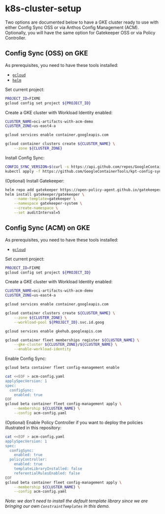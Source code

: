 # k8s-cluster-setup

Two options are documented below to have a GKE cluster ready to use with either Config Sync OSS or via Anthos Config Management (ACM). Optionally, you will have the same option for Gatekeeper OSS or via Policy Controller.

## Config Sync (OSS) on GKE

As prerequisites, you need to have these tools installed:
- [`gcloud`](https://cloud.google.com/sdk/docs/install)
- [`helm`]()

Set current project:
```bash
PROJECT_ID=FIXME
gcloud config set project ${PROJECT_ID}
```

Create a GKE cluster with Workload Identity enabled:
```bash
CLUSTER_NAME=oci-artifacts-with-acm-demo
CLUSTER_ZONE=us-east4-a

gcloud services enable container.googleapis.com

gcloud container clusters create ${CLUSTER_NAME} \
    --zone ${CLUSTER_ZONE}
```

Install Config Sync:
```bash
CONFIG_SYNC_VERSION=$(curl -s https://api.github.com/repos/GoogleContainerTools/kpt-config-sync/releases/latest | jq -r .tag_name)
kubectl apply -f https://github.com/GoogleContainerTools/kpt-config-sync/releases/download/${CONFIG_SYNC_VERSION}/config-sync-manifest.yaml
```

(Optional) Install Gatekeeper:
```bash
helm repo add gatekeeper https://open-policy-agent.github.io/gatekeeper/charts
helm install gatekeeper/gatekeeper \
    --name-template=gatekeeper \
    --namespace gatekeeper-system \
    --create-namespace \
    --set auditInterval=5
```

## Config Sync (ACM) on GKE

As prerequisites, you need to have these tools installed:
- [`gcloud`](https://cloud.google.com/sdk/docs/install)

Set current project:
```bash
PROJECT_ID=FIXME
gcloud config set project ${PROJECT_ID}
```

Create a GKE cluster with Workload Identity enabled:
```bash
CLUSTER_NAME=oci-artifacts-with-acm-demo
CLUSTER_ZONE=us-east4-a

gcloud services enable container.googleapis.com

gcloud container clusters create ${CLUSTER_NAME} \
    --zone ${CLUSTER_ZONE} \
    --workload-pool ${PROJECT_ID}.svc.id.goog

gcloud services enable gkehub.googleapis.com

gcloud container fleet memberships register ${CLUSTER_NAME} \
    --gke-cluster ${CLUSTER_ZONE}/${CLUSTER_NAME} \
    --enable-workload-identity
```

Enable Config Sync:
```bash
gcloud beta container fleet config-management enable

cat <<EOF > acm-config.yaml
applySpecVersion: 1
spec:
  configSync:
    enabled: true
EOF
gcloud beta container fleet config-management apply \
    --membership ${CLUSTER_NAME} \
    --config acm-config.yaml
```

(Optional) Enable Policy Controller if you want to deploy the policies illustrated in this repository:
```bash
cat <<EOF > acm-config.yaml
applySpecVersion: 1
spec:
  configSync:
    enabled: true
  policyController:
    enabled: true
    templateLibraryInstalled: false
    referentialRulesEnabled: false
EOF
gcloud beta container fleet config-management apply \
    --membership ${CLUSTER_NAME} \
    --config acm-config.yaml
```
_Note: we don't need to install the default template library since we are bringing our own `ConstraintTemplates` in this demo._
